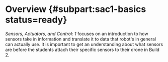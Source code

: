 # Overview {#subpart:sac1-basics status=ready}

_Sensors, Actuators, and Control: 1_ focuses on an introduction to how sensors take in information and translate it to data that robot's in general can actually use. It is important to get an understanding about what sensors are before the students attach their specific sensors to their drone in Build 2. 